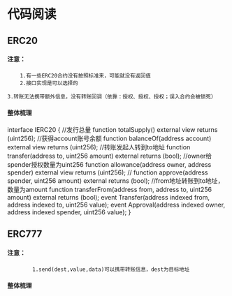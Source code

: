 # 代码阅读
## ERC20

#### 注意：  
        1.有一些ERC20合约没有按照标准来，可能就没有返回值
        2.接口实现是可以选择的
        3.转账无法携带额外信息，没有转账回调（依靠：授权、授权、授权；误入合约会被锁死）

 #### 整体梳理       
interface IERC20 {
 //发行总量
 function totalSupply() external view returns (uint256); 
 //获得account账号余额
 function balanceOf(address account) external view returns (uint256); 
 //转账发起人转到to地址
 function transfer(address to, uint256 amount) external returns (bool); 
 //owner给spender授权数量为uint256
 function allowance(address owner, address spender) external view returns (uint256); 
 //
 function approve(address spender, uint256 amount) external returns (bool); 
 //from地址转账到to地址，数量为amount
 function transferFrom(address from, address to, uint256 amount) external returns (bool); 
 event Transfer(address indexed from, address indexed to, uint256 value); 
 event Approval(address indexed owner, address indexed spender, uint256 value); 
}


## ERC777
#### 注意： 
            1.send(dest,value,data)可以携带转账信息，dest为目标地址
#### 整体梳理
